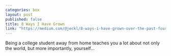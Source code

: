 ```yaml
---
categories: box
layout: post
published: false
title: 8 Ways I Have Grown
link: "https://medium.com/@jeckl/8-ways-i-have-grown-over-the-past-four-years-faedde76973e"
---
```


Being a college student away from home teaches you a lot about not only the world, but more importantly, yourself...